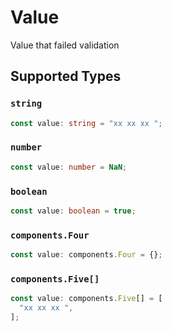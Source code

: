 # Value

Value that failed validation


## Supported Types

### `string`

```typescript
const value: string = "xx xx xx ";
```

### `number`

```typescript
const value: number = NaN;
```

### `boolean`

```typescript
const value: boolean = true;
```

### `components.Four`

```typescript
const value: components.Four = {};
```

### `components.Five[]`

```typescript
const value: components.Five[] = [
  "xx xx xx ",
];
```

